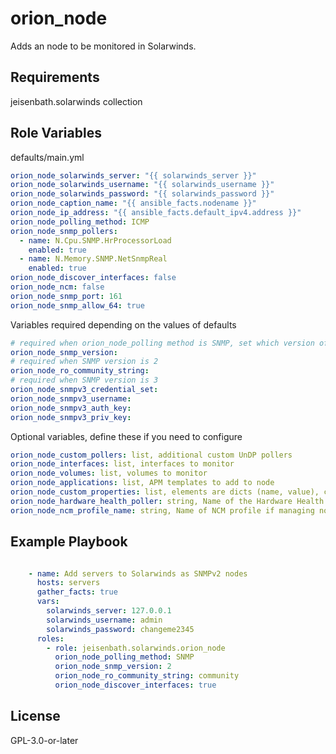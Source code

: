 orion_node
=========

Adds an node to be monitored in Solarwinds.

Requirements
------------

jeisenbath.solarwinds collection

Role Variables
--------------

defaults/main.yml
```yaml
orion_node_solarwinds_server: "{{ solarwinds_server }}"
orion_node_solarwinds_username: "{{ solarwinds_username }}"
orion_node_solarwinds_password: "{{ solarwinds_password }}"
orion_node_caption_name: "{{ ansible_facts.nodename }}"
orion_node_ip_address: "{{ ansible_facts.default_ipv4.address }}"
orion_node_polling_method: ICMP
orion_node_snmp_pollers:
  - name: N.Cpu.SNMP.HrProcessorLoad
    enabled: true
  - name: N.Memory.SNMP.NetSnmpReal
    enabled: true
orion_node_discover_interfaces: false
orion_node_ncm: false
orion_node_snmp_port: 161
orion_node_snmp_allow_64: true
```

Variables required depending on the values of defaults
```yaml
# required when orion_node_polling method is SNMP, set which version of SNMP (choices: 2, 3)
orion_node_snmp_version:
# required when SNMP version is 2
orion_node_ro_community_string:
# required when SNMP version is 3
orion_node_snmpv3_credential_set:
orion_node_snmpv3_username:
orion_node_snmpv3_auth_key:
orion_node_snmpv3_priv_key:

```

Optional variables, define these if you need to configure
```yaml
orion_node_custom_pollers: list, additional custom UnDP pollers
orion_node_interfaces: list, interfaces to monitor
orion_node_volumes: list, volumes to monitor
orion_node_applications: list, APM templates to add to node
orion_node_custom_properties: list, elements are dicts (name, value), custom property names and values to set
orion_node_hardware_health_poller: string, Name of the Hardware Health poller to enable on node
orion_node_ncm_profile_name: string, Name of NCM profile if managing node in NCM
```


Example Playbook
----------------

```yaml

    - name: Add servers to Solarwinds as SNMPv2 nodes
      hosts: servers
      gather_facts: true
      vars:
        solarwinds_server: 127.0.0.1
        solarwinds_username: admin
        solarwinds_password: changeme2345
      roles:
        - role: jeisenbath.solarwinds.orion_node
          orion_node_polling_method: SNMP
          orion_node_snmp_version: 2
          orion_node_ro_community_string: community
          orion_node_discover_interfaces: true

```

License
-------

GPL-3.0-or-later
